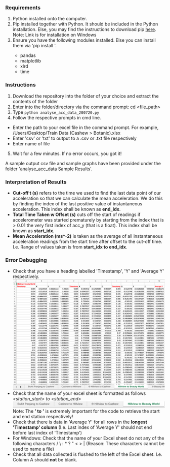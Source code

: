 ### Requirements
1) Python installed onto the computer.
2) Pip installed together with Python. It should be included in the Python installation. Else, you may find the instructions to download pip [here](https://phoenixnap.com/kb/install-pip-windows).
Note: Link is for installation on Windows
3) Ensure you have the following modules installed. Else you can install them via 'pip install <Insert module name>'.
   - pandas
   - matplotlib
   - xlrd
   - time

### Instructions
1) Download the repository into the folder of your choice and extract the contents of the folder
2) Enter into the folder/directory via the command prompt: cd <file_path>
3) Type `python analyse_acc_data_200720.py`
4) Follow the respective prompts in cmd line. 
- Enter the path to your excel file in the command prompt. For example, /Users/Desktop/Train Data (Cashew > Botanic).xlsx
- Enter 'csv' or 'txt' to output to a .csv or .txt file respectively
- Enter name of file
5) Wait for a few minutes. If no error occurs, you got it!

A sample output csv file and sample graphs have been provided under the folder 'analyse_acc_data Sample Results'.

### Interpretation of Results
- **Cut-off t (s)** refers to the time we used to find the last data point of our acceleration so that we can calculate the mean acceleration. We do this by finding the index of the last positive value of instantaneous acceleration. This index shall be known as **end_idx**.
- **Total Time Taken w Offset (s)** cuts off the start of readings if accelerometer was started prematurely by starting from the index that is > 0.01 the very first index of acc_y (that is a float). This index shall be known as **start_idx**.
- **Mean Acceleration (ms^-2)** is taken as the average of all instantaneous acceleration readings from the start time after offset to the cut-off time. I.e. Range of values taken is from **start_idx to end_idx**.

### Error Debugging
- Check that you have a heading labelled 'Timestamp', 'Y' and 'Average Y' respectively.
![Image showing key values required in Excel file. These are: 'Timestamp', 'Y' and 'Average Y' respectively.](https://github.com/seancze/analyse_acc_data_10.015/blob/master/assets/images_readme/Sample%20Excel%20File.png "Sample Excel File")
- Check that the name of your excel sheet is formatted as follows *<station_start> to <station_end>*
![Image showing format of the name of the excel sheet. I.e. <station_start> to <station_end>](https://github.com/seancze/analyse_acc_data_10.015/blob/master/assets/images_readme/Sample%20Workbook%20name.png "Sample Workbook Name")
Note: The **' to '** is extremely important for the code to retrieve the start and end station respectively!
- Check that there is data in 'Average Y' for all rows in the **longest 'Timestamp' column** (I.e. Last index of 'Average Y' should not end before last index of 'Timestamp')
- For Windows: Check that the name of your Excel sheet do not any of the following characters / \ : * ? " < > | (Reason: These characters cannot be used to name a file)
- Check that all data collected is flushed to the left of the Excel sheet. I.e. Column A should **not** be blank.
